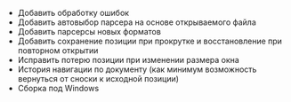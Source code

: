 * Добавить обработку ошибок
* Добавить автовыбор парсера на основе открываемого файла
* Добавить парсерсы новых форматов
* Добавить сохранение позиции при прокрутке и восстановление при повторном открытии
* Исправить потерю позиции при изменении размера окна
* История навигации по документу (как минимум возможность вернуться от сноски к исходной позиции)
* Сборка под Windows
